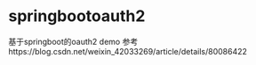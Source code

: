 # springbootoauth2
基于springboot的oauth2 demo
参考https://blog.csdn.net/weixin_42033269/article/details/80086422
